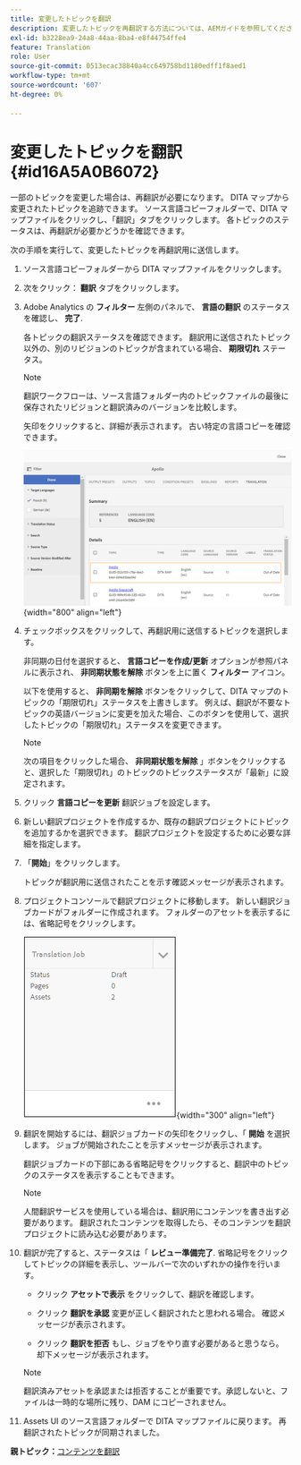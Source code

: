 ```yaml
---
title: 変更したトピックを翻訳
description: 変更したトピックを再翻訳する方法については、AEMガイドを参照してください。
exl-id: b3228ea9-24a8-44aa-8ba4-e8f44754ffe4
feature: Translation
role: User
source-git-commit: 0513ecac38840a4cc649758bd1180edff1f8aed1
workflow-type: tm+mt
source-wordcount: '607'
ht-degree: 0%

---
```


# 変更したトピックを翻訳 {#id16A5A0B6072}

一部のトピックを変更した場合は、再翻訳が必要になります。 DITA マップから変更されたトピックを追跡できます。 ソース言語コピーフォルダーで、DITA マップファイルをクリックし、「翻訳」タブをクリックします。 各トピックのステータスは、再翻訳が必要かどうかを確認できます。

次の手順を実行して、変更したトピックを再翻訳用に送信します。

1. ソース言語コピーフォルダーから DITA マップファイルをクリックします。

1. 次をクリック： **翻訳** タブをクリックします。

1. Adobe Analytics の **フィルター** 左側のパネルで、 **言語の翻訳** のステータスを確認し、 **完了**.

   各トピックの翻訳ステータスを確認できます。 翻訳用に送信されたトピック以外の、別のリビジョンのトピックが含まれている場合、 **期限切れ** ステータス。

   >[!NOTE]
   >
   > 翻訳ワークフローは、ソース言語フォルダー内のトピックファイルの最後に保存されたリビジョンと翻訳済みのバージョンを比較します。

   矢印をクリックすると、詳細が表示されます。 古い特定の言語コピーを確認できます。

   ![](images/out-of-sync-uuid.png){width="800" align="left"}

1. チェックボックスをクリックして、再翻訳用に送信するトピックを選択します。

   非同期の日付を選択すると、 **言語コピーを作成/更新** オプションが参照パネルに表示され、 **非同期状態を解除** ボタンを上に置く **フィルター** アイコン。

   以下を使用すると、 **非同期を解除** ボタンをクリックして、DITA マップのトピックの「期限切れ」ステータスを上書きします。 例えば、翻訳が不要なトピックの英語バージョンに変更を加えた場合、このボタンを使用して、選択したトピックの「期限切れ」ステータスを変更できます。

   >[!NOTE]
   >
   > 次の項目をクリックした場合、 **非同期状態を解除** 」ボタンをクリックすると、選択した「期限切れ」のトピックのトピックステータスが「最新」に設定されます。

1. クリック **言語コピーを更新** 翻訳ジョブを設定します。

1. 新しい翻訳プロジェクトを作成するか、既存の翻訳プロジェクトにトピックを追加するかを選択できます。 翻訳プロジェクトを設定するために必要な詳細を指定します。

1. 「**開始**」をクリックします。

   トピックが翻訳用に送信されたことを示す確認メッセージが表示されます。

1. プロジェクトコンソールで翻訳プロジェクトに移動します。 新しい翻訳ジョブカードがフォルダーに作成されます。 フォルダーのアセットを表示するには、省略記号をクリックします。

   ![](images/incremental-job.PNG){width="300" align="left"}

1. 翻訳を開始するには、翻訳ジョブカードの矢印をクリックし、「 **開始** を選択します。 ジョブが開始されたことを示すメッセージが表示されます。

   翻訳ジョブカードの下部にある省略記号をクリックすると、翻訳中のトピックのステータスを表示することもできます。

   >[!NOTE]
   >
   > 人間翻訳サービスを使用している場合は、翻訳用にコンテンツを書き出す必要があります。 翻訳されたコンテンツを取得したら、そのコンテンツを翻訳プロジェクトに読み込む必要があります。

1. 翻訳が完了すると、ステータスは「 **レビュー準備完了**. 省略記号をクリックしてトピックの詳細を表示し、ツールバーで次のいずれかの操作を行います。

   - クリック **アセットで表示** をクリックして、翻訳を確認します。

   - クリック **翻訳を承認** 変更が正しく翻訳されたと思われる場合。 確認メッセージが表示されます。

   - クリック **翻訳を拒否** もし、ジョブをやり直す必要があると思うなら。 却下メッセージが表示されます。

   >[!NOTE]
   >
   > 翻訳済みアセットを承認または拒否することが重要です。承認しないと、ファイルは一時的な場所に残り、DAM にコピーされません。

1. Assets UI のソース言語フォルダーで DITA マップファイルに戻ります。 再翻訳されたトピックが同期されました。


**親トピック：**[&#x200B;コンテンツを翻訳](translation.md)
